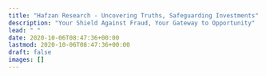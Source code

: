 ```yaml
---
title: "Hafzan Research - Uncovering Truths, Safeguarding Investments"
description: "Your Shield Against Fraud, Your Gateway to Opportunity"
lead: " "
date: 2020-10-06T08:47:36+00:00
lastmod: 2020-10-06T08:47:36+00:00
draft: false
images: []
---
```

